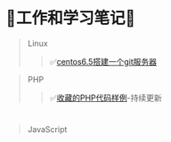 # :ledger:工作和学习笔记:pig:
>Linux
>>:white_check_mark:[centos6.5搭建一个git服务器](https://github.com/Ethennoob/Note/blob/master/PHP/%E6%94%B6%E8%97%8F%E7%9A%84PHP%E4%BB%A3%E7%A0%81%E4%BE%8B%E5%AD%90.md)

>PHP
>>:white_check_mark:[收藏的PHP代码样例](https://github.com/Ethennoob/Note/blob/master/PHP/%E6%94%B6%E8%97%8F%E7%9A%84PHP%E4%BB%A3%E7%A0%81%E4%BE%8B%E5%AD%90.md)-持续更新

# 
>JavaScript

